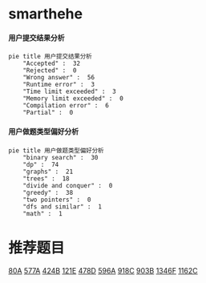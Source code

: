 # smarthehe

<!-- tabs:start -->



#### **用户提交结果分析**

```mermaid
pie title 用户提交结果分析
    "Accepted" :  32
    "Rejected" :  0
    "Wrong answer" :  56
    "Runtime error" :  3
    "Time limit exceeded" :  3
    "Memory limit exceeded" :  0
    "Compilation error" :  6
    "Partial" :  0
```

#### **用户做题类型偏好分析**

```mermaid
pie title 用户做题类型偏好分析
    "binary search" :  30
    "dp" :  74
    "graphs" :  21
    "trees" :  18
    "divide and conquer" :  0
    "greedy" :  38
    "two pointers" :  0
    "dfs and similar" :  1
    "math" :  1
```



<!-- tabs:end -->
# 推荐题目
[80A](https://codeforces.com/contest/80/problem/A)
[577A](https://codeforces.com/contest/577/problem/A)
[424B](https://codeforces.com/contest/424/problem/B)
[121E](https://codeforces.com/contest/121/problem/E)
[478D](https://codeforces.com/contest/478/problem/D)
[596A](https://codeforces.com/contest/596/problem/A)
[918C](https://codeforces.com/contest/918/problem/C)
[903B](https://codeforces.com/contest/903/problem/B)
[1346F](https://codeforces.com/contest/1346/problem/F)
[1162C](https://codeforces.com/contest/1162/problem/C)
